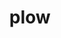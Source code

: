 ---
category: 4-letters
denotation: null
name: plow
reference_link: https://www.etymonline.com/word/plow
root_language: null
root_name: null
title: plow
type: free
word_sums:
- respelling: plow
  sum: 'Plow + '
---